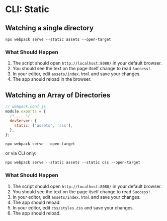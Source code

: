 # CLI: Static

## Watching a single directory

```console
npx webpack serve --static assets --open-target
```

### What Should Happen

1. The script should open `http://localhost:8080/` in your default browser.
2. You should see the text on the page itself change to read `Success!`.
3. In your editor, edit `assets/index.html` and save your changes.
4. The app should reload in the browser.

## Watching an Array of Directories

```js
// webpack.conf.js
module.exports = {
  /* ... */
  devServer: {
    static: ['assets', 'css'],
  },
};
```

```console
npx webpack serve --open-target
```

or via CLI only:

```console
npx webpack serve --static assets --static css --open-target
```

### What Should Happen

1. The script should open `http://localhost:8080/` in your default browser.
2. You should see the text on the page itself change to read `Success!`.
3. In your editor, edit `assets/index.html` and save your changes.
4. The app should reload.
5. In your editor, edit `css/styles.css` and save your changes.
6. The app should reload.
